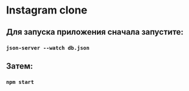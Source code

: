 # Instagram clone

## Для запуска приложения сначала запустите:

### `json-server --watch db.json`

## Затем:

### `npm start`

